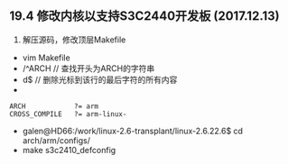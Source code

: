 ## 19.4 修改内核以支持S3C2440开发板 (2017.12.13)
1. 解压源码，修改顶层Makefile
* vim Makefile
* /^ARCH            // 查找开头为ARCH的字符串
* d$                // 删除光标到该行的最后字符的所有内容
* 
```
ARCH            ?= arm 
CROSS_COMPILE   ?= arm-linux-
```
* galen@HD66:/work/linux-2.6-transplant/linux-2.6.22.6$ cd arch/arm/configs/
* make s3c2410_defconfig